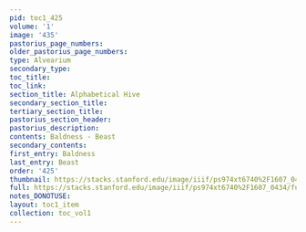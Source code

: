 ```yaml
---
pid: toc1_425
volume: '1'
image: '435'
pastorius_page_numbers: 
older_pastorius_page_numbers: 
type: Alvearium
secondary_type: 
toc_title: 
toc_link: 
section_title: Alphabetical Hive
secondary_section_title: 
tertiary_section_title: 
pastorius_section_header: 
pastorius_description: 
contents: Baldness - Beast
secondary_contents: 
first_entry: Baldness
last_entry: Beast
order: '425'
thumbnail: https://stacks.stanford.edu/image/iiif/ps974xt6740%2F1607_0434/full/100,/0/default.jpg
full: https://stacks.stanford.edu/image/iiif/ps974xt6740%2F1607_0434/full/full/0/default.jpg
notes_DONOTUSE: 
layout: toc1_item
collection: toc_vol1
---
```

